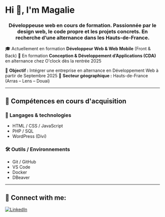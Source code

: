 # Hi 👋, I'm Magalie
<h3 align="center">Développeuse web en cours de formation. Passionnée par le design web, le code propre et les projets concrets. En recherche d’une alternance dans les Hauts-de-France.</h3>

🎓 Actuellement en formation **Développeur Web & Web Mobile** (Front & Back) 
🚀 En formation **Conception & Développement d’Applications (CDA)** en alternance chez O'clock dès la rentrée 2025

🎯 **Objectif :** Intégrer une entreprise en alternance en Développement Web à partir de Septembre 2025
📍 **Secteur géographique :** Hauts-de-France (Arras – Lens – Douai)

---

## 🧠 Compétences en cours d'acquisition

### 🔧 Langages & technologies
- HTML / CSS / JavaScript
- PHP / SQL
- WordPress (Divi)

### 🛠️ Outils / Environnements
- Git / GitHub
- VS Code
- Docker
- DBeaver

---


## 🔗 Connect with me:
[![LinkedIn](https://raw.githubusercontent.com/rahuldkjain/github-profile-readme-generator/master/src/images/icons/Social/linked-in-alt.svg)](https://linkedin.com/in/magalie-k-84403018b)

